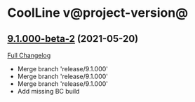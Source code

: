 # CoolLine v@project-version@

## [9.1.000-beta-2](https://github.com/LoneWanderer-GH/CoolLine/tree/9.1.000-beta-2) (2021-05-20)
[Full Changelog](https://github.com/LoneWanderer-GH/CoolLine/compare/9.1.000-beta-1...9.1.000-beta-2) 

- Merge branch 'release/9.1.000'  
- Merge branch 'release/9.1.000'  
- Merge branch 'release/9.1.000'  
- Add missing BC build  
